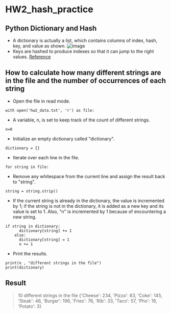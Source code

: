# HW2_hash_practice
## Python Dictionary and Hash
- A dictionary is actually a list, which contains columns of index, hash, key, and value as shown.
![image](https://github.com/CYchang990148/HW2_hash_practice/assets/161935555/69cfa4c3-0b52-4cfc-a98d-e76853cbff92)
- Keys are hashed to produce indexes so that it can jump to the right values.
[Reference](https://youtu.be/C4Kc8xzcA68?feature=shared)

## How to calculate how many different strings are in the file and the number of occurrences of each string
- Open the file in read mode.
```
with open('hw2_data.txt', 'r') as file:
```
- A variable, n, is set to keep track of the count of different strings.
```
n=0
```
- Initialize an empty dictionary called "dictionary".
```
dictionary = {}
```
- Iterate over each line in the file.
```
for string in file:
```
- Remove any whitespace from the current line and assign the result back to "string".
```
string = string.strip()
```
- If the current string is already in the dictionary, the value is incremented by 1; if the string is not in the dictionary, it is added as a new key and its value is set to 1. Also, "n" is incremented by 1 because of encountering a new string.
```
if string in dictionary:
      dictionary[string] += 1
    else:
      dictionary[string] = 1
      n += 1
```
- Print the results.
```
print(n , "different strings in the file")
print(dictionary)
```

## Result 
> 10 different strings in the file
{'Cheese': 234, 'Pizza': 83, 'Coke': 145, 'Steak': 46, 'Burger': 196, 'Fries': 76, 'Rib': 33, 'Taco': 57, 'Pho': 19, 'Potato': 3}